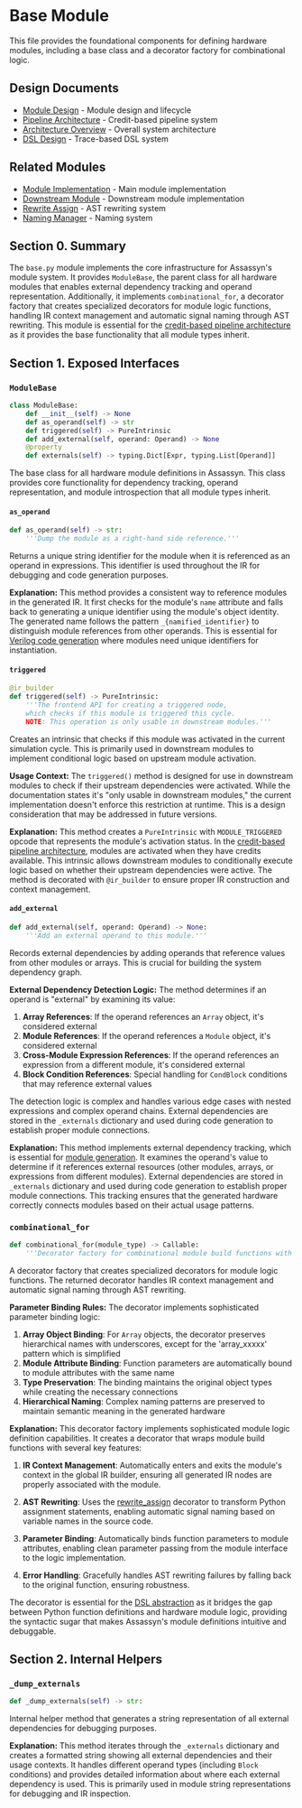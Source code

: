 # Base Module

This file provides the foundational components for defining hardware modules, including a base class and a decorator factory for combinational logic.

## Design Documents

- [Module Design](../../../docs/design/internal/module.md) - Module design and lifecycle
- [Pipeline Architecture](../../../docs/design/internal/pipeline.md) - Credit-based pipeline system
- [Architecture Overview](../../../docs/design/arch/arch.md) - Overall system architecture
- [DSL Design](../../../docs/design/lang/dsl.md) - Trace-based DSL system

## Related Modules

- [Module Implementation](../module.md) - Main module implementation
- [Downstream Module](../downstream.md) - Downstream module implementation
- [Rewrite Assign](../../builder/rewrite_assign.md) - AST rewriting system
- [Naming Manager](../../builder/naming_manager.md) - Naming system

## Section 0. Summary

The `base.py` module implements the core infrastructure for Assassyn's module system. It provides `ModuleBase`, the parent class for all hardware modules that enables external dependency tracking and operand representation. Additionally, it implements `combinational_for`, a decorator factory that creates specialized decorators for module logic functions, handling IR context management and automatic signal naming through AST rewriting. This module is essential for the [credit-based pipeline architecture](../../../docs/design/arch/arch.md) as it provides the base functionality that all module types inherit.

## Section 1. Exposed Interfaces

### `ModuleBase`

```python
class ModuleBase:
    def __init__(self) -> None
    def as_operand(self) -> str
    def triggered(self) -> PureIntrinsic
    def add_external(self, operand: Operand) -> None
    @property
    def externals(self) -> typing.Dict[Expr, typing.List[Operand]]
```

The base class for all hardware module definitions in Assassyn. This class provides core functionality for dependency tracking, operand representation, and module introspection that all module types inherit.

#### `as_operand`

```python
def as_operand(self) -> str:
    '''Dump the module as a right-hand side reference.'''
```

Returns a unique string identifier for the module when it is referenced as an operand in expressions. This identifier is used throughout the IR for debugging and code generation purposes.

**Explanation:** This method provides a consistent way to reference modules in the generated IR. It first checks for the module's `name` attribute and falls back to generating a unique identifier using the module's object identity. The generated name follows the pattern `_{namified_identifier}` to distinguish module references from other operands. This is essential for [Verilog code generation](../../../docs/design/internal/pipeline.md) where modules need unique identifiers for instantiation.

#### `triggered`

```python
@ir_builder
def triggered(self) -> PureIntrinsic:
    '''The frontend API for creating a triggered node,
    which checks if this module is triggered this cycle.
    NOTE: This operation is only usable in downstream modules.'''
```

Creates an intrinsic that checks if this module was activated in the current simulation cycle. This is primarily used in downstream modules to implement conditional logic based on upstream module activation.

**Usage Context:** The `triggered()` method is designed for use in downstream modules to check if their upstream dependencies were activated. While the documentation states it's "only usable in downstream modules," the current implementation doesn't enforce this restriction at runtime. This is a design consideration that may be addressed in future versions.

**Explanation:** This method creates a `PureIntrinsic` with `MODULE_TRIGGERED` opcode that represents the module's activation status. In the [credit-based pipeline architecture](../../../docs/design/internal/pipeline.md), modules are activated when they have credits available. This intrinsic allows downstream modules to conditionally execute logic based on whether their upstream dependencies were active. The method is decorated with `@ir_builder` to ensure proper IR construction and context management.

#### `add_external`

```python
def add_external(self, operand: Operand) -> None:
    '''Add an external operand to this module.'''
```

Records external dependencies by adding operands that reference values from other modules or arrays. This is crucial for building the system dependency graph.

**External Dependency Detection Logic:** The method determines if an operand is "external" by examining its value:

1. **Array References**: If the operand references an `Array` object, it's considered external
2. **Module References**: If the operand references a `Module` object, it's considered external  
3. **Cross-Module Expression References**: If the operand references an expression from a different module, it's considered external
4. **Block Condition References**: Special handling for `CondBlock` conditions that may reference external values

The detection logic is complex and handles various edge cases with nested expressions and complex operand chains. External dependencies are stored in the `_externals` dictionary and used during code generation to establish proper module connections.

**Explanation:** This method implements external dependency tracking, which is essential for [module generation](../../../docs/design/internal/module.md). It examines the operand's value to determine if it references external resources (other modules, arrays, or expressions from different modules). External dependencies are stored in `_externals` dictionary and used during code generation to establish proper module connections. This tracking ensures that the generated hardware correctly connects modules based on their actual usage patterns.

### `combinational_for`

```python
def combinational_for(module_type) -> Callable:
    '''Decorator factory for combinational module build functions with naming support.'''
```

A decorator factory that creates specialized decorators for module logic functions. The returned decorator handles IR context management and automatic signal naming through AST rewriting.

**Parameter Binding Rules:** The decorator implements sophisticated parameter binding logic:

1. **Array Object Binding**: For `Array` objects, the decorator preserves hierarchical names with underscores, except for the 'array_xxxxx' pattern which is simplified
2. **Module Attribute Binding**: Function parameters are automatically bound to module attributes with the same name
3. **Type Preservation**: The binding maintains the original object types while creating the necessary connections
4. **Hierarchical Naming**: Complex naming patterns are preserved to maintain semantic meaning in the generated hardware

**Explanation:** This decorator factory implements sophisticated module logic definition capabilities. It creates a decorator that wraps module build functions with several key features:

1. **IR Context Management**: Automatically enters and exits the module's context in the global IR builder, ensuring all generated IR nodes are properly associated with the module.

2. **AST Rewriting**: Uses the [rewrite_assign](../../builder/rewrite_assign.md) decorator to transform Python assignment statements, enabling automatic signal naming based on variable names in the source code.

3. **Parameter Binding**: Automatically binds function parameters to module attributes, enabling clean parameter passing from the module interface to the logic implementation.

4. **Error Handling**: Gracefully handles AST rewriting failures by falling back to the original function, ensuring robustness.

The decorator is essential for the [DSL abstraction](../../../docs/design/lang/dsl.md) as it bridges the gap between Python function definitions and hardware module logic, providing the syntactic sugar that makes Assassyn's module definitions intuitive and debuggable.

## Section 2. Internal Helpers

### `_dump_externals`

```python
def _dump_externals(self) -> str:
```

Internal helper method that generates a string representation of all external dependencies for debugging purposes.

**Explanation:** This method iterates through the `_externals` dictionary and creates a formatted string showing all external dependencies and their usage contexts. It handles different operand types (including `Block` conditions) and provides detailed information about where each external dependency is used. This is primarily used in module string representations for debugging and IR inspection.
